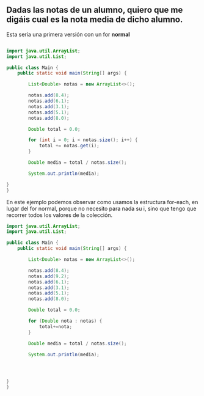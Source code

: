 ## Dadas las notas de un alumno, quiero que me digáis cual es la nota media de dicho alumno.

Esta sería una primera versión con un for **normal**

```java

import java.util.ArrayList;
import java.util.List;

public class Main {
    public static void main(String[] args) {    

        List<Double> notas = new ArrayList<>();

        notas.add(8.4);        
        notas.add(6.1);
        notas.add(3.1);
        notas.add(5.1);
        notas.add(8.0);

        Double total = 0.0;

        for (int i = 0; i < notas.size(); i++) {
            total += notas.get(i);
        }

        Double media = total / notas.size();

        System.out.println(media);

}
}
```

En este ejemplo podemos observar como usamos la estructura for-each, en lugar del for normal, porque no necesito para nada su i, sino que tengo que recorrer todos los valores de la colección.

```java
import java.util.ArrayList;
import java.util.List;

public class Main {
    public static void main(String[] args) {

        List<Double> notas = new ArrayList<>();

        notas.add(8.4);
        notas.add(9.2);
        notas.add(6.1);
        notas.add(3.1);
        notas.add(5.1);
        notas.add(8.0);

        Double total = 0.0;

        for (Double nota : notas) {
            total+=nota;
        }

        Double media = total / notas.size();

        System.out.println(media);




}
}



```
